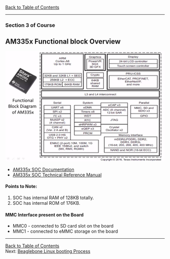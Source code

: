 [Back to Table of Contents](../Notes.md)
***

### Section 3 of Course
## AM335x Functional block Overview

![AM335x SOC Block Diagram](../Images/AM335x_SOC_Block_Diagram.png)

* [AM335x SOC Documentation](https://www.ti.com/product/AM3358)
* [AM335x SOC Technical Reference Manual](https://www.ti.com/lit/ug/spruh73q/spruh73q.pdf?ts=1712401820224&ref_url=https%253A%252F%252Fwww.ti.com%252Fproduct%252FAM3359)

#### Points to Note:
1. SOC has internal RAM of 128KB totally.
2. SOC has internal ROM of 176KB.

#### MMC Interface present on the Board
* MMC0 - connected to SD card slot on the board
* MMC1 - connected to eMMC storage on the board
***

[Back to Table of Contents](../Notes.md)
<br/>
Next: [Beaglebone Linux booting Process](Beaglebone_Linux_booting_Process.md)

